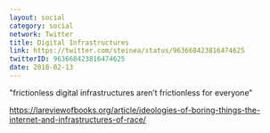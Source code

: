 ```yaml
---
layout: social
category: social
network: Twitter
title: Digital Infrastructures
link: https://twitter.com/steinea/status/963668423816474625
twitterID: 963668423816474625
date: 2018-02-13
---
```


"frictionless digital infrastructures aren’t frictionless for everyone"

<https://lareviewofbooks.org/article/ideologies-of-boring-things-the-internet-and-infrastructures-of-race/>
